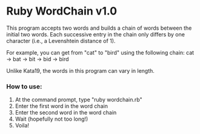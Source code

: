 Ruby WordChain v1.0
===================

This program accepts two words and builds a chain of words between the initial two words.
Each successive entry in the chain only differs by one character (i.e., a Levenshtein distance of 1).

For example, you can get from "cat" to "bird" using the following chain:
  cat -> bat -> bit -> bid -> bird

Unlike Kata19, the words in this program can vary in length.

### How to use:
1. At the command prompt, type "ruby wordchain.rb"
2. Enter the first word in the word chain
3. Enter the second word in the word chain
4. Wait (hopefully not too long!)
5. Voila!
